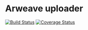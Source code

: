 Arweave uploader
===

[![Build Status](https://travis-ci.com/bonifaty/arweave-uploader.svg?branch=master)](https://travis-ci.com/bonifaty/arweave-uploader)
[![Coverage Status](https://coveralls.io/repos/github/bonifaty/arweave-uploader/badge.svg?branch=master)](https://coveralls.io/github/bonifaty/arweave-uploader?branch=master)
